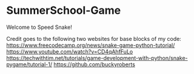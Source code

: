 # SummerSchool-Game

Welcome to Speed Snake! 

Credit goes to the following two websites for base blocks of my code:
        https://www.freecodecamp.org/news/snake-game-python-tutorial/
        https://www.youtube.com/watch?v=CD4qAhfFuLo  
        https://techwithtim.net/tutorials/game-development-with-python/snake-pygame/tutorial-1/
        https://github.com/buckyroberts



